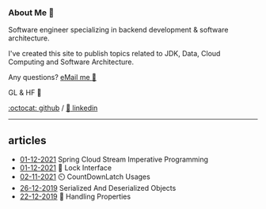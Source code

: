 ### About Me 🚀
Software engineer specializing in backend development & software architecture.

I've created this site to publish topics related to JDK, Data, Cloud Computing and Software Architecture.

Any questions? [eMail me :email:](mailto:shaike.zam@gmail.com "eMail me")

GL & HF :star2:

[:octocat: github](https://github.com/shaikezam/) / [:dolls: linkedin](https://www.linkedin.com/in/shai-zambrovski-112505a5/)

------------
## articles
- [01-12-2021](article/spring_cloud_stream_imperative "Spring Cloud Stream Imperative Programming") Spring Cloud Stream Imperative Programming
- [01-12-2021](article/lock "Lock Interface") :key: Lock Interface
- [02-11-2021](article/countdownlatch "CountDownLatch usages") :timer_clock: CountDownLatch Usages
- [26-12-2019](article/serialized_and_deserialized_objects "Serialized And Deserialized Objects") Serialized And Deserialized Objects
- [22-12-2019](article/handling_properties "Handling Properties") :briefcase: Handling Properties
